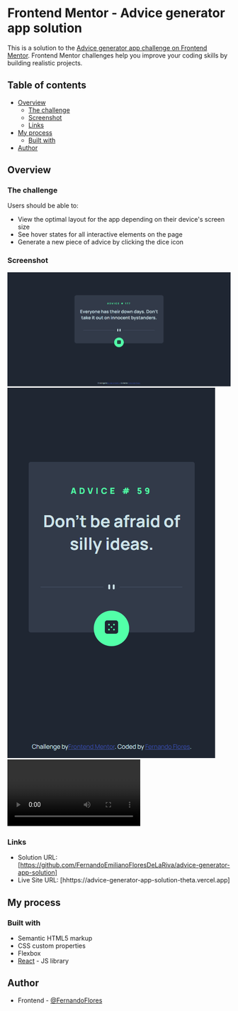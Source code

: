 # Frontend Mentor - Advice generator app solution

This is a solution to the [Advice generator app challenge on Frontend Mentor](https://www.frontendmentor.io/challenges/advice-generator-app-QdUG-13db). Frontend Mentor challenges help you improve your coding skills by building realistic projects.

## Table of contents

- [Overview](#overview)
  - [The challenge](#the-challenge)
  - [Screenshot](#screenshot)
  - [Links](#links)
- [My process](#my-process)
  - [Built with](#built-with)
- [Author](#author)

## Overview

### The challenge

Users should be able to:

- View the optimal layout for the app depending on their device's screen size
- See hover states for all interactive elements on the page
- Generate a new piece of advice by clicking the dice icon

### Screenshot
![desktop-img](./screenshots/desktop-img.png)
![cellphone-img](./screenshots/cellphone-img.png)
![desktop-live](./screenshots/desktop-live.mp4)

### Links

- Solution URL: [https://github.com/FernandoEmilianoFloresDeLaRiva/advice-generator-app-solution]
- Live Site URL: [hhttps://advice-generator-app-solution-theta.vercel.app]

## My process

### Built with

- Semantic HTML5 markup
- CSS custom properties
- Flexbox
- [React](https://reactjs.org/) - JS library

## Author

- Frontend  - [@FernandoFlores](https://www.linkedin.com/in/fernando-flores-b6ba18288/)
